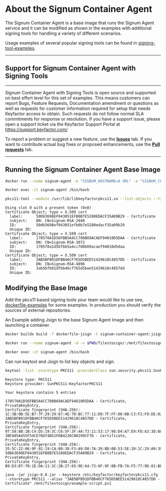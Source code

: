 # About the Signum Container Agent
The Signum Container Agent is a base image that runs the Signum Agent service and it can be modified as shown in the examples with additional signing tools for handling a variety of different scenarios.

Usage examples of several popular signing tools can be found in [signing-tool-examples](/signing-tool-examples/).

---

## Support for Signum Container Agent with Signing Tools
---
Signum Container Agent with Signing Tools is open source and supported on best effort level for this set of examples.  This means customers can report Bugs, Feature Requests, Documentation amendment or questions as well as requests for customer information required for setup that needs Keyfactor access to obtain. Such requests do not follow normal SLA commitments for response or resolution. If you have a support issue, please open a support ticket via the Keyfactor Support Portal at https://support.keyfactor.com/

To report a problem or suggest a new feature, use the **[Issues](../../issues)** tab. If you want to contribute actual bug fixes or proposed enhancements, use the **[Pull requests](../../pulls)** tab.

---

## Running the Signum Container Agent Base Image
```sh
docker run --name signum-agent -e "SIGNUM_HOSTNAME=A URL" -e "SIGNUM_CLIENTID=TheClientID" -e "SIGNUM_USERNAME=myuser@somedomain" -e "SIGNUM_PASSWORD=$mycreds" -e "SIGNUM_LOGLEVEL=HIGH" -e "SIGNUM_LOGTYPE=FILE" signum-agent-3.80.4-2024052302
```
```sh
docker exec -it signum-agent /bin/bash
```
```sh
pkcs11-tool --module /usr/lib/libkeyfactorpkcs11.so --list-objects --type cert
```
```
Using slot 0 with a present token (0x0)
Certificate Object; type = X.509 cert
  label:      50D63698EF043051EFB0B7E5280EDACF35A09B29 - Certificate
  subject:    DN: CN=Signum-RSA-2048
  ID:         50d63698ef043051efb0b7e5280edacf35a09b29
  Unique ID:
Certificate Object; type = X.509 cert
  label:      170570A1D56FBB5A4CC780B69ACAEF94010D5DAA - Certificate
  subject:    DN: CN=Signum-RSA-3072
  ID:         170570a1d56fbb5a4cc780b69acaef94010d5daa
  Unique ID:
Certificate Object; type = X.509 cert
  label:      3AB5BFB91DFBB46CF765D5BEE51429618C4857DD - Certificate
  subject:    DN: CN=Signum-RSA-4096
  ID:         3ab5bfb91dfbb46cf765d5bee51429618c4857dd
  Unique ID:
```

## Modifying the Base Image
Add the pkcs11 based signing tools your team would like to use
see, [dockerfile-examples](/dockerfile-examples/) for some examples. In production you should verify the sources of external repositories. 

An Example adding Jsign to the base Signum Agent Image and then launching a container. 
```bash
docker buildx build -f dockerfile-jsign -t signum-container-agent:jsign .
```

```bash
docker run --name signum-agent -d -v $PWD/filestosign/:/mnt/filestosign -e "SIGNUM_HOSTNAME=A URL" -e "SIGNUM_CLIENTID=TheClientID" -e "SIGNUM_USERNAME=myuser@somedomain" -e "SIGNUM_PASSWORD=$mycreds" -e "SIGNUM_LOGLEVEL=HIGH" -e "SIGNUM_LOGTYPE=FILE" signum-container-agent:jsign
```

```bash
docker exec -it signum-agent /bin/bash
```

Can run keytool and Jsign to list key objects and sign.
```sh
keytool -list -storetype PKCS11 -providerClass sun.security.pkcs11.SunPKCS11 -providerArg keyfactorpkcs11.cfg -storepass NONE
```
```
Keystore type: PKCS11
Keystore provider: SunPKCS11-KeyfactorPKCS11

Your keystore contains 5 entries

170570A1D56FBB5A4CC780B69ACAEF94010D5DAA - Certificate, PrivateKeyEntry,
Certificate fingerprint (SHA-256): 1C:3B:0B:5E:B7:7F:29:29:87:4E:7D:BC:77:11:D9:7F:FF:06:0B:C3:F2:F9:DE:02:8E:72:C6:87:4E:CE:B2:94
3AB5BFB91DFBB46CF765D5BEE51429618C4857DD - Certificate, PrivateKeyEntry,
Certificate fingerprint (SHA-256): 97:58:8B:1B:C4:D5:19:3C:C6:5F:3F:4A:73:11:53:17:98:D4:A7:E9:FD:A3:3D:88:B0:9F:09:EB:77:D9:23:F0
3BFA85A455F54CE76D74B52F6B4226C00299CF7D - Certificate, PrivateKeyEntry,
Certificate fingerprint (SHA-256): 35:5C:22:86:9F:92:19:CA:80:38:F3:A9:D0:7A:20:BD:0B:53:5E:20:1C:29:A9:39:40:71:F0:68:12:88:E3:26
50D63698EF043051EFB0B7E5280EDACF35A09B29 - Certificate, PrivateKeyEntry,
Certificate fingerprint (SHA-256): B9:D3:D7:70:1E:DA:11:3C:2B:27:65:9E:64:73:6F:9F:0B:FB:7A:F5:77:9D:81:BF:95:A5:71:D2:96:0B:D0:1A
```

```
java -jar jsign-6.0.jar --keystore /etc/keyfactor/keyfactorpkcs11.cfg --storetype PKCS11 --alias "3AB5BFB91DFBB46CF765D5BEE51429618C4857DD - Certificate" /mnt/filestosign/example-script.ps1
```

